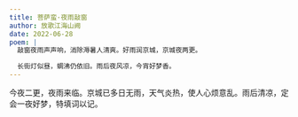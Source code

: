 ```yaml
---
title: 菩萨蛮·夜雨敲窗
author: 放歌江海山阙
date: 2022-06-28
poem: |
  敲窗夜雨声声响，消除溽暑人清爽。好雨润京城，京城夜两更。

  长街灯似昼，蜩沸仍依旧。雨后夜风凉，今宵好梦香。
---
```


今夜二更，夜雨来临。京城已多日无雨，天气炎热，使人心烦意乱。雨后清凉，定会一夜好梦，特填词以记。
